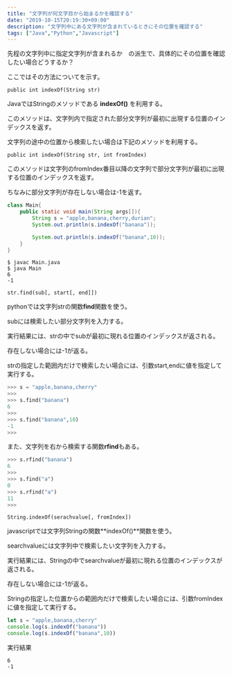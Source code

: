 ```yaml
---
title: "文字列が何文字目から始まるかを確認する"
date: "2019-10-15T20:19:30+09:00"
description: "文字列中にある文字列が含まれているときにその位置を確認する"
tags: ["Java","Python","Javascript"]
---
```


先程の文字列中に指定文字列が含まれるか　の派生で、具体的にその位置を確認したい場合どうするか？

ここではその方法についてを示す。

<div class="note_content_by_programming_language" id="note_content_Java">

`public int indexOf(String str)`  

JavaではStringのメソッドである **indexOf()** を利用する。  

このメソッドは、文字列内で指定された部分文字列が最初に出現する位置のインデックスを返す。   

文字列の途中の位置から検索したい場合は下記のメソッドを利用する。  

`public int indexOf(String str, int fromIndex)`  

このメソッドは文字列のfromIndex番目以降の文字列で部分文字列が最初に出現する位置のインデックスを返す。   

ちなみに部分文字列が存在しない場合は-1を返す。

```java
class Main{
    public static void main(String args[]){
        String s = "apple,banana,cherry,durian";
        System.out.println(s.indexOf("banana"));

        System.out.println(s.indexOf("banana",10));        
    }
}
```

```
$ javac Main.java 
$ java Main
6
-1
```

</div>
<div class="note_content_by_programming_language" id="note_content_Python">

`str.find(sub[, start[, end]])`  

pythonでは文字列strの関数**find**関数を使う。  


subには検索したい部分文字列を入力する。  

実行結果には、strの中でsubが最初に現れる位置のインデックスが返される。  

存在しない場合には-1が返る。  

strの指定した範囲内だけで検索したい場合には、引数start,endに値を指定して実行する。  

```python
>>> s = "apple,banana,cherry" 
>>> 
>>> s.find("banana") 
6
>>> 
>>> s.find("banana",10) 
-1
>>>
```

また、文字列を右から検索する関数**rfind**もある。

```python
>>> s.rfind("banana") 
6
>>> 
>>> s.find("a")
0
>>> s.rfind("a") 
11
>>>
```

</div>
<div class="note_content_by_programming_language" id="note_content_Javascript">

`String.indexOf(serachvalue[, fromIndex])`  

javascriptでは文字列Stringの関数**indexOf()**関数を使う。  

searchvalueには文字列中で検索したい文字列を入力する。  

実行結果には、Stringの中でsearchvalueが最初に現れる位置のインデックスが返される。  

存在しない場合には-1が返る。  

Stringの指定した位置からの範囲内だけで検索したい場合には、引数fromIndexに値を指定して実行する。  

```javascript
let s = "apple,banana,cherry" 
console.log(s.indexOf("banana"))
console.log(s.indexOf("banana",10))
```

実行結果

```
6
-1
```

</div>

